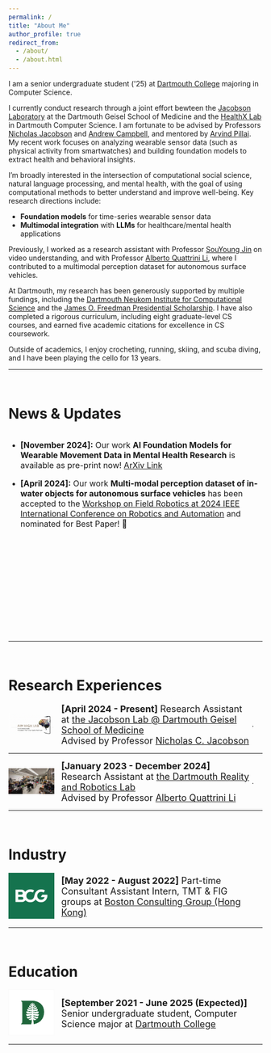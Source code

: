 ```yaml
---
permalink: /
title: "About Me"
author_profile: true
redirect_from: 
  - /about/
  - /about.html
---
```


I am a senior undergraduate student ('25) at [Dartmouth College](https://home.dartmouth.edu/) majoring in Computer Science.

I currently conduct research through a joint effort bewteen the [Jacobson Laboratory](https://geiselmed.dartmouth.edu/jacobsonlab/) at the Dartmouth Geisel School of Medicine and the [HealthX Lab](https://healthx-dartmouth.org/) in Dartmouth Computer Science. I am fortunate to be advised by Professors [Nicholas Jacobson](https://www.nicholasjacobson.com/) and [Andrew Campbell](https://www.cs.dartmouth.edu/~campbell/), and mentored by [Arvind Pillai](https://arvind1609.github.io/). My recent work focuses on analyzing wearable sensor data (such as physical activity from smartwatches) and building foundation models to extract health and behavioral insights. 

I’m broadly interested in the intersection of computational social science, natural language processing, and mental health, with the goal of using computational methods to better understand and improve well-being. Key research directions include:

  - **Foundation models** for time-series wearable sensor data
  - **Multimodal integration** with **LLMs** for healthcare/mental health applications

Previously, I worked as a research assistant with Professor [SouYoung Jin](http://souyoungjin.com/) on video understanding, and with Professor [Alberto Quattrini Li](https://rlab.cs.dartmouth.edu/albertoq/), where I contributed to a multimodal perception dataset for autonomous surface vehicles.

At Dartmouth, my research has been generously supported by multiple fundings, including the [Dartmouth Neukom Institute for Computational Science](https://neukom.dartmouth.edu/funding/students/neukom-scholars-program) and the [James O. Freedman Presidential Scholarship](https://students.dartmouth.edu/ugar/research/programs/presidential-scholars). I have also completed a rigorous curriculum, including eight graduate-level CS courses, and earned five academic citations for excellence in CS coursework.

Outside of academics, I enjoy crocheting, running, skiing, and scuba diving, and I have been playing the cello for 13 years.

------
<br>

News & Updates
======

<div style="overflow-y: scroll; height:400px;">
<ul>

<li><p style="font-size:medium;"><b>[November 2024]:</b> Our work <b>AI Foundation Models for Wearable Movement Data in Mental Health Research</b> is available as pre-print now! <a href="https://arxiv.org/abs/2411.15240">ArXiv Link</a></p></li>

<li><p style="font-size:medium;"><b>[April 2024]:</b> Our work <b>Multi-modal perception dataset of in-water objects for autonomous surface vehicles</b> has been accepted to the <a href="https://norlab-ulaval.github.io/workshop_field_robotics_icra2024/">Workshop on Field Robotics at 2024 IEEE International Conference on Robotics and Automation</a> and nominated for Best Paper! 🎊 </p></li>

</ul>
</div>

------
<br>

Research Experiences
======

<div class="row"> 
  <span style="width:20%; height:auto; display: inline-block; justify-content:center; vertical-align: middle;"><img src="/images/dartmouth_jacobson_lab_icon.png" alt="Dartmouth Jacobson Lab Icon" style="max-width:90%; height:auto; object-fit: contain; margin:auto;"></span>
  <span style="width:75%; height:auto; display: inline-block; vertical-align: middle;font-size:large;"><b>[April 2024 - Present]</b> Research Assistant at <a href="https://geiselmed.dartmouth.edu/jacobsonlab/">the Jacobson Lab @ Dartmouth Geisel School of Medicine</a>
  <br> Advised by Professor <a href="http://nicholasjacobson.com/">Nicholas C. Jacobson</a></span>.
</div>

------

<div class="row"> 
  <span style="width:20%; height:auto; display: inline-block; justify-content:center; vertical-align: middle;"><img src="/images/dartmouth_robotics_logo.png" alt="Dartmouth RLab Icon" style="max-width:90%; height:auto; object-fit: contain; margin:auto;"></span>
  <span style="width:75%; height:auto; display: inline-block; vertical-align: middle;font-size:large;"><b>[January 2023 - December 2024]</b> Research Assistant at <a href="https://home.dartmouth.edu/">the Dartmouth Reality and Robotics Lab</a>
  <br> Advised by Professor <a href="https://rlab.cs.dartmouth.edu/albertoq/">Alberto Quattrini Li</a></span>.
</div>

------

<br>

Industry
======

<div class="row"> 
  <span style="width:20%; height:auto; display: inline-block; justify-content:center; vertical-align: middle;"><img src="/images/BCG_logo.png" alt="BCG HK Icon" style="max-width:90%; height:auto; object-fit: contain; margin:auto;"></span>
  <span style="width:75%; height:auto; display: inline-block; vertical-align: middle;font-size:large;"><b>[May 2022 - August 2022]</b> Part-time Consultant Assistant Intern, TMT & FIG groups at <a href="https://www.bcg.com/offices/hong-kong/default">Boston Consulting Group (Hong Kong)</a></span>
</div>

------

<br>

Education
======

<div class="row"> 
  <span style="width:20%; height:auto; display: inline-block; justify-content:center; vertical-align: middle;"><img src="/images/dartmouth_logo.png" alt="Dartmouth Icon" style="max-width:90%; height:auto; object-fit: contain; margin:auto;"></span>
  <span style="width:75%; height:auto; display: inline-block; vertical-align: middle;font-size:large;"><b>[September 2021 - June 2025 (Expected)]</b> Senior undergraduate student, Computer Science major at <a href="https://home.dartmouth.edu/">Dartmouth College</a></span>
</div>

------

